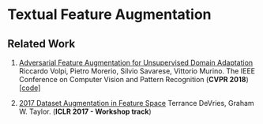 # Textual Feature Augmentation
 

## Related Work

  1. [Adversarial Feature Augmentation for Unsupervised Domain Adaptation](http://openaccess.thecvf.com/content_cvpr_2018/papers/Volpi_Adversarial_Feature_Augmentation_CVPR_2018_paper.pdf)
  Riccardo Volpi, Pietro Morerio, Silvio Savarese, Vittorio Murino.
  The IEEE Conference on Computer Vision and Pattern Recognition (**CVPR 2018**) [[code]](https://github.com/ricvolpi/adversarial-feature-augmentation)
  
  1. [2017 Dataset Augmentation in Feature Space](https://arxiv.org/pdf/1702.05538.pdf)
  Terrance DeVries, Graham W. Taylor. (**ICLR 2017 - Workshop track**)